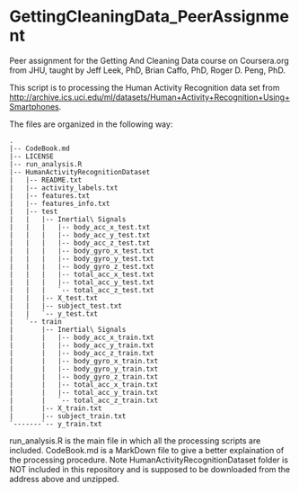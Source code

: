 GettingCleaningData_PeerAssignment
==================================

Peer assignment for the Getting And Cleaning Data course on Coursera.org from JHU, taught by Jeff Leek, PhD, Brian Caffo, PhD, Roger D. Peng, PhD.

This script is to processing the Human Activity Recognition data set from http://archive.ics.uci.edu/ml/datasets/Human+Activity+Recognition+Using+Smartphones. 

The files are organized in the following way:
```
.
|-- CodeBook.md
|-- LICENSE
|-- run_analysis.R
|-- HumanActivityRecognitionDataset
|   |-- README.txt
|   |-- activity_labels.txt
|   |-- features.txt
|   |-- features_info.txt
|   |-- test
|   |   |-- Inertial\ Signals
|   |   |   |-- body_acc_x_test.txt
|   |   |   |-- body_acc_y_test.txt
|   |   |   |-- body_acc_z_test.txt
|   |   |   |-- body_gyro_x_test.txt
|   |   |   |-- body_gyro_y_test.txt
|   |   |   |-- body_gyro_z_test.txt
|   |   |   |-- total_acc_x_test.txt
|   |   |   |-- total_acc_y_test.txt
|   |   |   `-- total_acc_z_test.txt
|   |   |-- X_test.txt
|   |   |-- subject_test.txt
|   |   `-- y_test.txt
|   `-- train
|       |-- Inertial\ Signals
|       |   |-- body_acc_x_train.txt
|       |   |-- body_acc_y_train.txt
|       |   |-- body_acc_z_train.txt
|       |   |-- body_gyro_x_train.txt
|       |   |-- body_gyro_y_train.txt
|       |   |-- body_gyro_z_train.txt
|       |   |-- total_acc_x_train.txt
|       |   |-- total_acc_y_train.txt
|       |   `-- total_acc_z_train.txt
|       |-- X_train.txt
|       |-- subject_train.txt
`-------`-- y_train.txt
```

run_analysis.R is the main file in which all the processing scripts are included.
CodeBook.md is a MarkDown file to give a better explaination of the processing procedure.
Note HumanActivityRecognitionDataset folder is NOT included in this repository and is supposed to be downloaded from the address above and unzipped.
